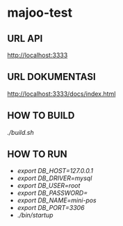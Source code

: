 # majoo-test #

 ## URL API ##
 <http://localhost:3333>

 ## URL DOKUMENTASI ## 
 <http://localhost:3333/docs/index.html>

 ## HOW TO BUILD ##
 *./build.sh*

 ## HOW TO RUN ##
- *export DB_HOST=127.0.0.1*               
- *export DB_DRIVER=mysql*
- *export DB_USER=root*
- *export DB_PASSWORD=*
- *export DB_NAME=mini-pos*
- *export DB_PORT=3306*
- *./bin/startup*